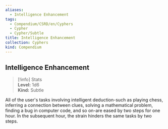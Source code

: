 ```yaml
---
aliases:
  - Intelligence Enhancement
tags:
  - Compendium/CSRD/en/Cyphers
  - Cypher
  - Cypher/Subtle
title: Intelligence Enhancement
collection: Cyphers
kind: Compendium
---
```

## Intelligence Enhancement  
>[!info] Stats  
> **Level:** 1d6  
> **Kind:** Subtle
  
All of the user's tasks involving intelligent deduction-such as playing chess, inferring a connection between clues, solving a mathematical problem, finding a bug in computer code, and so on-are eased by two steps for one hour. In the subsequent hour, the strain hinders the same tasks by two steps.
